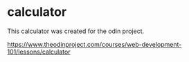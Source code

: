 # calculator

This calculator was created for the odin project. 

https://www.theodinproject.com/courses/web-development-101/lessons/calculator 

